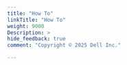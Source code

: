 ```yaml
---
title: "How To"
linkTitle: "How To"
weight: 9000
Description: >
hide_feedback: true
comment: "Copyright © 2025 Dell Inc."

---
```

